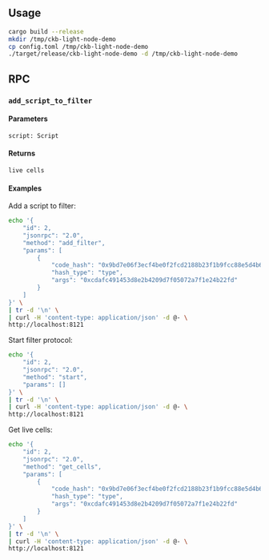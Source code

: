 ## Usage

```bash
cargo build --release
mkdir /tmp/ckb-light-node-demo
cp config.toml /tmp/ckb-light-node-demo
./target/release/ckb-light-node-demo -d /tmp/ckb-light-node-demo
```

## RPC

### `add_script_to_filter`


#### Parameters
    script: Script

#### Returns

    live cells

#### Examples

Add a script to filter:

```bash
echo '{
    "id": 2,
    "jsonrpc": "2.0",
    "method": "add_filter",
    "params": [
        {
            "code_hash": "0x9bd7e06f3ecf4be0f2fcd2188b23f1b9fcc88e5d4b65a8637b17723bbda3cce8",
            "hash_type": "type",
            "args": "0xcdafc491453d8e2b4209d7f05072a7f1e24b22fd"
        }
    ]
}' \
| tr -d '\n' \
| curl -H 'content-type: application/json' -d @- \
http://localhost:8121
```

Start filter protocol:

```bash
echo '{
    "id": 2,
    "jsonrpc": "2.0",
    "method": "start",
    "params": []
}' \
| tr -d '\n' \
| curl -H 'content-type: application/json' -d @- \
http://localhost:8121
```

Get live cells:

```bash
echo '{
    "id": 2,
    "jsonrpc": "2.0",
    "method": "get_cells",
    "params": [
        {
            "code_hash": "0x9bd7e06f3ecf4be0f2fcd2188b23f1b9fcc88e5d4b65a8637b17723bbda3cce8",
            "hash_type": "type",
            "args": "0xcdafc491453d8e2b4209d7f05072a7f1e24b22fd"
        }
    ]
}' \
| tr -d '\n' \
| curl -H 'content-type: application/json' -d @- \
http://localhost:8121
```